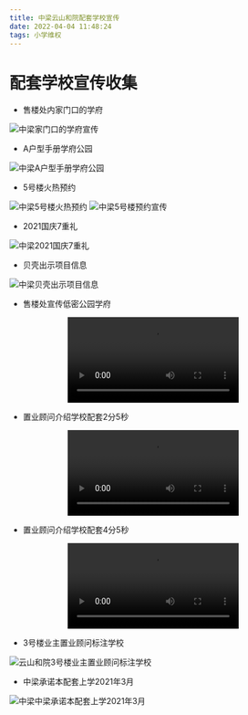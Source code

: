 ```yaml
---
title: 中梁云山和院配套学校宣传
date: 2022-04-04 11:48:24
tags: 小学维权
---
```

# 配套学校宣传收集

- 售楼处内家门口的学府

![中梁家门口的学府宣传](./配套学校宣传/家门口的学府宣传.jpg)

- A户型手册学府公园

![中梁A户型手册学府公园](./配套学校宣传/A户型手册学府公园.jpg)

- 5号楼火热预约

![中梁5号楼火热预约](./配套学校宣传/5号楼火热预约.jpg)
![中梁5号楼预约宣传](./配套学校宣传/5号楼预约宣传.jpg)

- 2021国庆7重礼

![中梁2021国庆7重礼](./配套学校宣传/2021国庆7重礼.jpg)

- 贝壳出示项目信息

![中梁贝壳出示项目信息](./配套学校宣传/贝壳出示项目信息.jpg)

- 售楼处宣传低密公园学府

<video src="/配套学校宣传/售楼处宣传低密公园学府.mp4" controls="controls" style="max-width: 100%; display: block; margin-left: auto; margin-right: auto;" controlsList="nodownload">
your browser does not support the video tag
</video>

- 置业顾问介绍学校配套2分5秒

<video src="/配套学校宣传/置业顾问介绍学校配套2分5秒.mp4" controls="controls" style="max-width: 100%; display: block; margin-left: auto; margin-right: auto;" controlsList="nodownload">
your browser does not support the video tag
</video>

- 置业顾问介绍学校配套4分5秒

<video src="/配套学校宣传/置业顾问介绍学校配套4分5秒.mp4" controls="controls" style="max-width: 100%; display: block; margin-left: auto; margin-right: auto;" controlsList="nodownload">
your browser does not support the video tag
</video>

- 3号楼业主置业顾问标注学校

![云山和院3号楼业主置业顾问标注学校](./配套学校宣传/3号楼业主置业顾问标注学校.jpg)

- 中梁承诺本配套上学2021年3月

![中梁中梁承诺本配套上学2021年3月](./配套学校宣传/中梁承诺本配套上学2021年3月.jpg)

